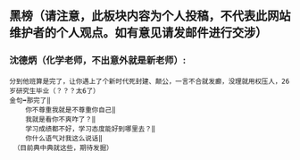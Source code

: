 ## 黑榜（请注意，此板块内容为个人投稿，不代表此网站维护者的个人观点。如有意见请发邮件进行交涉）

### 沈德炳（化学老师，不出意外就是新老师）:
    分到他班算是完了，让你遇上了个新时代死封建、颠公，一言不合就发癫，没理就用权压人，26岁研究生毕业（？？？太6了）
    金句➡那完了‖
        你不尊重我就是不尊重你自己‖
        我就是看你不爽咋了？‖
        学习成绩都不好，学习态度能好到哪里去？‖
        你什么语气对我这么说话‖
     （目前典中典就这些，期待发掘）